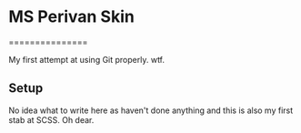 # MS Perivan Skin
===============

My first attempt at using Git properly. wtf.

## Setup

No idea what to write here as haven't done anything and this 
is also my first stab at SCSS. Oh dear.
